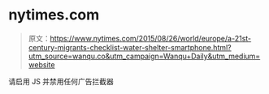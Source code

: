 # nytimes.com

> 原文：<https://www.nytimes.com/2015/08/26/world/europe/a-21st-century-migrants-checklist-water-shelter-smartphone.html?utm_source=wanqu.co&utm_campaign=Wanqu+Daily&utm_medium=website>

请启用 JS 并禁用任何广告拦截器